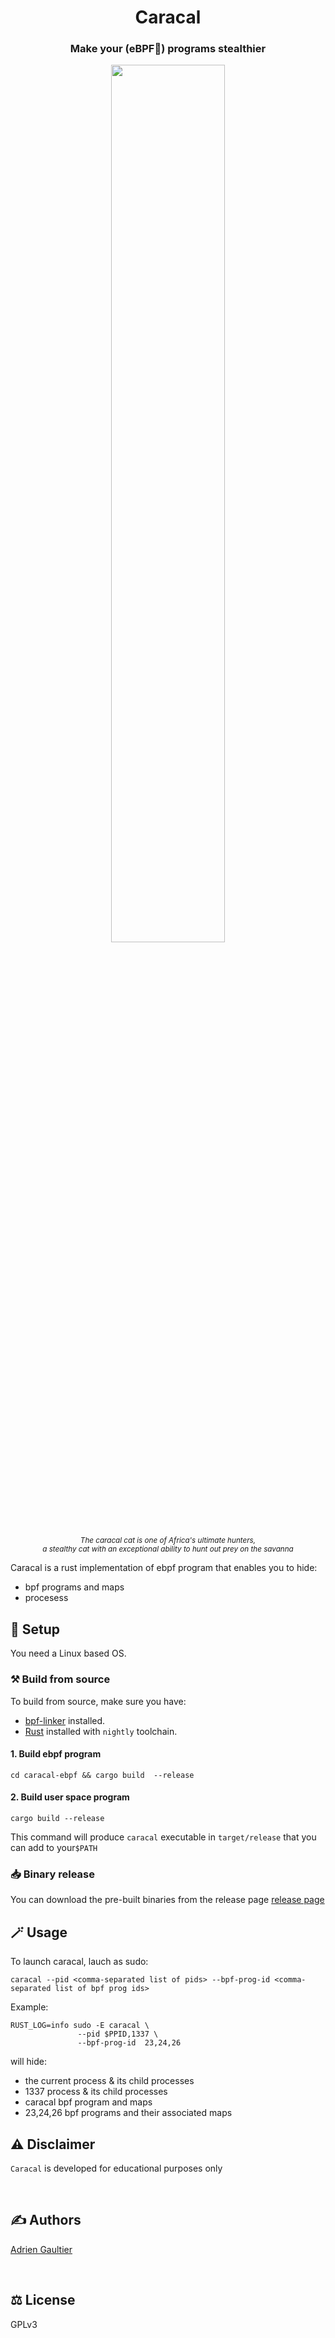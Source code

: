 <div align="center">
  <h1>Caracal</h1>
  <h3>Make your (eBPF🐝)  programs stealthier </h3>
  <img src="https://github.com/user-attachments/assets/089060da-1a14-475d-8aa3-e1bfae15e8f7" style="width: 60%; height: auto;">
    <p><small><i>The caracal cat is one of Africa's ultimate hunters,<br> a stealthy cat with an exceptional ability to hunt out prey on the savanna</i></small></p>

</div>


Caracal is a rust implementation of ebpf program that enables you to hide: 
- bpf programs and maps
- procesess


## 🚀 Setup

You need a Linux based OS.

### ⚒️ Build from source

To build from source, make sure you have:

- [bpf-linker](https://github.com/aya-rs/bpf-linker) installed.
- [Rust](https://www.rust-lang.org/tools/install) installed with `nightly` toolchain.


#### 1. Build ebpf program

```
cd caracal-ebpf && cargo build  --release
```

#### 2. Build user space program
```
cargo build --release 
```
This command will produce  `caracal` executable in `target/release` that you can add to your`$PATH`


### 📥 Binary release

You can download the pre-built binaries from the release page [release page](https://github.com/adgaultier/caracal/releases)
<br>

## 🪄 Usage
To launch caracal, lauch as sudo:

```
caracal --pid <comma-separated list of pids> --bpf-prog-id <comma-separated list of bpf prog ids> 
```

Example:
```
RUST_LOG=info sudo -E caracal \
               --pid $PPID,1337 \
               --bpf-prog-id  23,24,26
```

will hide:
- the current process &  its child processes
- 1337 process & its child processes
- caracal bpf program and maps
- 23,24,26 bpf programs and their associated maps


## ⚠️ Disclaimer

`Caracal` is developed for educational purposes only

<br>



## ✍️ Authors

[Adrien Gaultier](https://github.com/adgaultier)

<br>

## ⚖️ License

GPLv3
